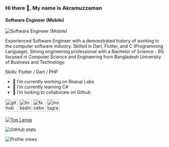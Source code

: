 ### Hi there 👋, My name is Akramuzzaman
#### Software Engineer (Mobile)
![Software Engineer (Mobile)](https://media-exp1.licdn.com/dms/image/C5103AQE_NK8FbzFUEA/profile-displayphoto-shrink_800_800/0/1555008895473?e=1672272000&v=beta&t=JG2nfS70Whin0TzWn6LSJunOlyULHdK7dGSJeL1dRl4)

Experienced Software Engineer with a demonstrated history of working in the computer software industry. Skilled in Dart, Flutter, and C (Programming Language). Strong engineering professional with a Bachelor of Science - BS focused in Computer Science and Engineering from Bangladesh University of Business and Technology.

Skills: Flutter / Dart / PHP

- 🔭 I’m currently working on Riseup Labs 
- 🌱 I’m currently learning C# 
- 👯 I’m looking to collaborate on Github 


[<img src='https://cdn.jsdelivr.net/npm/simple-icons@3.0.1/icons/github.svg' alt='github' height='40'>](https://github.com/Badhon3201)  [<img src='https://cdn.jsdelivr.net/npm/simple-icons@3.0.1/icons/linkedin.svg' alt='linkedin' height='40'>](https://www.linkedin.com/in/siddique656/)  [<img src='https://cdn.jsdelivr.net/npm/simple-icons@3.0.1/icons/facebook.svg' alt='facebook' height='40'>](https://www.facebook.com/azsbadhon)  [<img src='https://cdn.jsdelivr.net/npm/simple-icons@3.0.1/icons/instagram.svg' alt='instagram' height='40'>](https://www.instagram.com/azs_badhon/)  

[![Top Langs](https://github-readme-stats.vercel.app/api/top-langs/?username=Badhon3201)](https://github.com/anuraghazra/github-readme-stats)

![GitHub stats](https://github-readme-stats.vercel.app/api?username=Badhon3201&show_icons=true)  

![Profile views](https://gpvc.arturio.dev/Badhon3201)  
